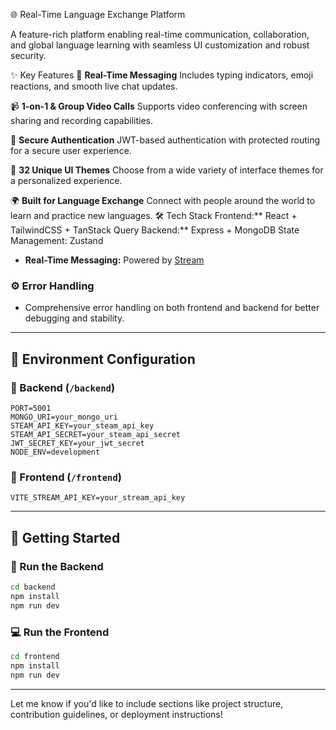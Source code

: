 
🌐 Real-Time Language Exchange Platform

A feature-rich platform enabling real-time communication, collaboration, and global language learning with seamless UI customization and robust security.

 ✨ Key Features
💬 **Real-Time Messaging**
  Includes typing indicators, emoji reactions, and smooth live chat updates.

📹 **1-on-1 & Group Video Calls**
  Supports video conferencing with screen sharing and recording capabilities.

🔐 **Secure Authentication**
  JWT-based authentication with protected routing for a secure user experience.

🎨 **32 Unique UI Themes**
  Choose from a wide variety of interface themes for a personalized experience.

🌍 **Built for Language Exchange**
  Connect with people around the world to learn and practice new languages.
🛠️ Tech Stack
Frontend:** React + TailwindCSS + TanStack Query
Backend:** Express + MongoDB
State Management: Zustand
* **Real-Time Messaging:** Powered by [Stream](https://getstream.io)

### ⚙️ Error Handling

* Comprehensive error handling on both frontend and backend for better debugging and stability.

---

## 🧪 Environment Configuration

### 🔐 Backend (`/backend`)

```env
PORT=5001
MONGO_URI=your_mongo_uri
STEAM_API_KEY=your_steam_api_key
STEAM_API_SECRET=your_steam_api_secret
JWT_SECRET_KEY=your_jwt_secret
NODE_ENV=development
```

### 🔐 Frontend (`/frontend`)

```env
VITE_STREAM_API_KEY=your_stream_api_key
```

---

## 🚀 Getting Started

### 🔧 Run the Backend

```bash
cd backend
npm install
npm run dev
```

### 💻 Run the Frontend

```bash
cd frontend
npm install
npm run dev
```

---

Let me know if you'd like to include sections like project structure, contribution guidelines, or deployment instructions!
